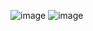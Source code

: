 ![image](https://github.com/Ahmad61-6/Ostad_Flutter_Course/assets/130034466/e692fc38-ebaf-4e8b-bccd-c9c0d0e96cd0)
![image](https://github.com/Ahmad61-6/Ostad_Flutter_Course/assets/130034466/692abcce-4e88-4b88-8775-adfcfeacef74)

